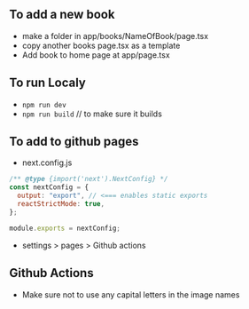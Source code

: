 ## To add a new book

- make a folder in app/books/NameOfBook/page.tsx
- copy another books page.tsx as a template
- Add book to home page at app/page.tsx

## To run Localy

- `npm run dev`
- `npm run build` // to make sure it builds

## To add to github pages

- next.config.js

```js
/** @type {import('next').NextConfig} */
const nextConfig = {
  output: "export", // <=== enables static exports
  reactStrictMode: true,
};

module.exports = nextConfig;
```

- settings > pages > Github actions

## Github Actions
- Make sure not to use any capital letters in the image names